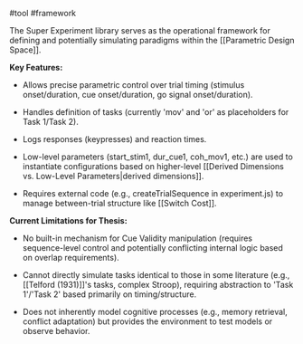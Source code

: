 #tool #framework

The Super Experiment library serves as the operational framework for defining and potentially simulating paradigms within the [[Parametric Design Space]].

**Key Features:**

- Allows precise parametric control over trial timing (stimulus onset/duration, cue onset/duration, go signal onset/duration).
    
- Handles definition of tasks (currently 'mov' and 'or' as placeholders for Task 1/Task 2).
    
- Logs responses (keypresses) and reaction times.
    
- Low-level parameters (start_stim1, dur_cue1, coh_mov1, etc.) are used to instantiate configurations based on higher-level [[Derived Dimensions vs. Low-Level Parameters|derived dimensions]].
    
- Requires external code (e.g., createTrialSequence in experiment.js) to manage between-trial structure like [[Switch Cost]].
    

**Current Limitations for Thesis:**

- No built-in mechanism for Cue Validity manipulation (requires sequence-level control and potentially conflicting internal logic based on overlap requirements).
    
- Cannot directly simulate tasks identical to those in some literature (e.g., [[Telford (1931)]]'s tasks, complex Stroop), requiring abstraction to 'Task 1'/'Task 2' based primarily on timing/structure.
    
- Does not inherently model cognitive processes (e.g., memory retrieval, conflict adaptation) but provides the environment to test models or observe behavior.